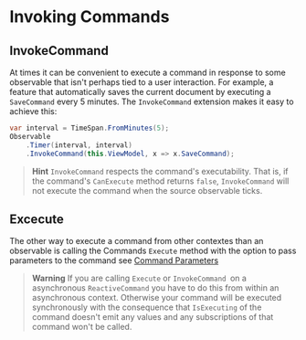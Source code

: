 # Invoking Commands

## InvokeCommand

At times it can be convenient to execute a command in response to some observable that isn't perhaps tied to a user interaction. For example, a feature that automatically saves the current document by executing a `SaveCommand` every 5 minutes. The `InvokeCommand` extension makes it easy to achieve this:

```cs
var interval = TimeSpan.FromMinutes(5);
Observable
    .Timer(interval, interval)
    .InvokeCommand(this.ViewModel, x => x.SaveCommand);
```

> **Hint** `InvokeCommand` respects the command's executability. That is, if the command's `CanExecute` method returns `false`, `InvokeCommand` will not execute the command when the source observable ticks.

## Excecute

The other way to execute a command from other contextes than an observable is calling the Commands `Execute` method with the option to pass parameters to the command see [Command Parameters](command-parameters.md)


>**Warning**
>If you are calling `Execute` or `InvokeCommand `on a asynchronous `ReactiveCommand` you have to do this from within an asynchronous context. Otherwise your command will be executed synchronously with the consequence that `IsExecuting` of the command doesn't emit any values and any subscriptions of that command won't be called.